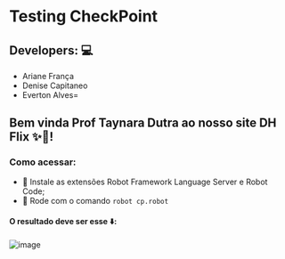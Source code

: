 # Testing CheckPoint

## Developers: :computer:
- Ariane França
- Denise Capitaneo
- Everton Alves=

## Bem vinda Prof Taynara Dutra ao nosso site DH Flix ✨:movie_camera:! 

### Como acessar:
 - 📌 Instale as extensões Robot Framework Language Server e Robot Code;
 - 📌 Rode com o comando ``robot cp.robot``

#### O resultado deve ser esse ⬇️:

![image](https://user-images.githubusercontent.com/91291221/207961682-5b49c244-bd71-4085-a31c-10aa0ddb221a.png)
